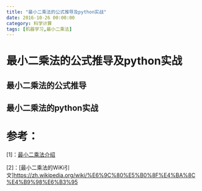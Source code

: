 ```yaml
---
title: "最小二乘法的公式推导及python实战"
date: 2016-10-26 00:00:00
category: 科学计算
tags: [机器学习,最小二乘法]
---
```


# 最小二乘法的公式推导及python实战

## 最小二乘法的公式推导

## 最小二乘法的python实战



# 参考：

[1]：[最小二乘法介绍](http://blog.csdn.net/jairuschan/article/details/7517773/)

[2]：[最小二乘法的WiKi引文]https://zh.wikipedia.org/wiki/%E6%9C%80%E5%B0%8F%E4%BA%8C%E4%B9%98%E6%B3%95



